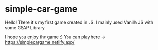 # simple-car-game

Hello! There it's my first game created in JS. I mainly used Vanilla JS with some GSAP Library.

I hope you enjoy the game :) You can play here -> https://simplecargame.netlify.app/
